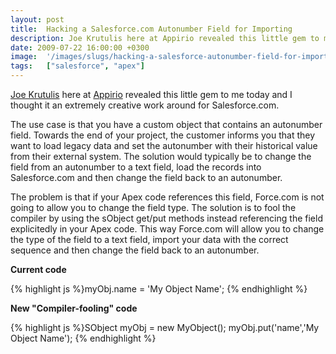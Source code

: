 ```yaml
---
layout: post
title:  Hacking a Salesforce.com Autonumber Field for Importing
description: Joe Krutulis here at Appirio revealed this little gem to me today and I thought it an extremely creative work around for Salesforce.com. The use case is that you have a custom object that contains an autonumber field. Towards the end of your project, the customer informs you that they want to load legacy data and set the autonumber with their historical value from their external system. The solution would typically be to change the field from an autonumber to a text field, load the records into 
date: 2009-07-22 16:00:00 +0300
image:  '/images/slugs/hacking-a-salesforce-autonumber-field-for-importing.jpg'
tags:   ["salesforce", "apex"]
---
```

<p><a href="http://www.facebook.com/joe.krutulis" target="_blank">Joe Krutulis</a> here at <a href="http://www.appirio.com" target="_blank">Appirio</a> revealed this little gem to me today and I thought it an extremely creative work around for Salesforce.com.</p>
<p>The use case is that you have a custom object that contains an autonumber field. Towards the end of your project, the customer informs you that they want to load legacy data and set the autonumber with their historical value from their external system. The solution would typically be to change the field from an autonumber to a text field, load the records into Salesforce.com and then change the field back to an autonumber.</p>
<p>The problem is that if your Apex code references this field, Force.com is not going to allow you to change the field type. The solution is to fool the compiler by using the sObject get/put methods instead referencing the field explicitedly in your Apex code. This way Force.com will allow you to change the type of the field to a text field, import your data with the correct sequence and then change the field back to an autonumber.</p>
<p><strong>Current code</strong></p>
{% highlight js %}myObj.name = 'My Object Name';
{% endhighlight %}
<p><strong>New "Compiler-fooling" code</strong></p>
{% highlight js %}SObject myObj = new MyObject();
myObj.put('name','My Object Name');
{% endhighlight %}

